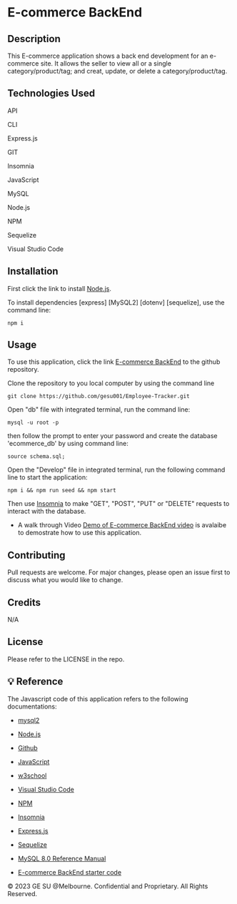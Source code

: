 # E-commerce BackEnd

## Description

This E-commerce application shows a back end development for an e-commerce site. It allows the seller to view all or a single category/product/tag; and creat, update, or delete a category/product/tag. 

## Technologies Used
API

CLI

Express.js

GIT

Insomnia

JavaScript

MySQL

Node.js

NPM

Sequelize

Visual Studio Code

## Installation 

First click the link to install [Node.js](https://nodejs.org/en). 

To install dependencies [express] [MySQL2] [dotenv] [sequelize], use the command line: 

```
npm i
```

## Usage

To use this application, click the link [E-commerce BackEnd](https://github.com/gesu001/E-commerce-BackEnd) to the github repository. 

Clone the repository to you local computer by using the command line
```
git clone https://github.com/gesu001/Employee-Tracker.git
```

Open "db" file with integrated terminal, run the command line:
```
mysql -u root -p

```
then follow the prompt to enter your password and create the database 'ecommerce_db' by using command line:
```
source schema.sql;
```
Open the "Develop" file in integrated terminal, run the following command line to start the application:
```
npm i && npm run seed && npm start

```
Then use [Insomnia](https://insomnia.rest/) to make "GET", "POST", "PUT" or "DELETE" requests to interact with the database.

* A walk through Video [Demo of E-commerce BackEnd video](https://drive.google.com/file/d/1BpJAXds54ylO6BOqUzaoYIqtjTjvRs81/view?usp=sharing) is avalaibe to demostrate how to use this application. 

## Contributing

Pull requests are welcome. For major changes, please open an issue first to discuss what you would like to change.

## Credits

N/A

## License

Please refer to the LICENSE in the repo.

## 💡 Reference

The Javascript code of this application refers to the following documentations:
* [mysql2](https://www.npmjs.com/package/mysql2)

* [Node.js](https://nodejs.org/en)

* [Github](https://github.com/)

* [JavaScript](https://developer.mozilla.org/en-US/docs/Web/JavaScript)

* [w3school](https://www.w3schools.com/js/default.asp)

* [Visual Studio Code](https://code.visualstudio.com/)

* [NPM](https://www.npmjs.com/package/inquirer)

* [Insomnia](https://insomnia.rest/)

* [Express.js](https://expressjs.com/en/5x/api.html)

* [Sequelize](https://sequelize.org/api/v6/identifiers)

* [MySQL 8.0 Reference Manual](https://dev.mysql.com/doc/refman/8.0/en/)

* [E-commerce BackEnd starter code](https://github.com/coding-boot-camp/fantastic-umbrella)

© 2023 GE SU @Melbourne. Confidential and Proprietary. All Rights Reserved.
